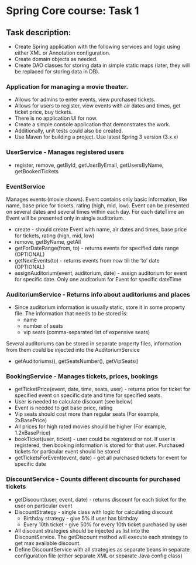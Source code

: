 # Spring Core course: Task 1

## Task description:
- Create Spring application with the following services and logic using either XML or Annotation configuration.
- Create domain objects as needed.
- Create DAO classes for storing data in simple static maps (later, they will be replaced for storing data in DB).

### Application for managing a movie theater.
- Allows for admins to enter events, view purchased tickets.
- Allows for users to register, view events with air dates and times, get ticket price, buy tickets.
- There is no application UI for now.
- Create a simple console application that demonstrates the work.
- Additionally, unit tests could also be created.
- Use Maven for building a project. Use latest Spring 3 version (3.x.x)

### UserService - Manages registered users
* register, remove, getById, getUserByEmail, getUsersByName, getBookedTickets

### EventService
Manages events (movie shows).
Event contains only basic information, like name, base price for tickets, rating (high, mid, low).
Event can be presented on several dates and several times within each day.
For each dateTime an Event will be presented only in single auditorium.
* create - should create Event with name, air dates and times, base price for tickets, rating (high, mid, low)
* remove, getByName, getAll
* getForDateRange(from, to) - returns events for specified date range (OPTIONAL)
* getNextEvents(to) - returns events from now till the ‘to’ date (OPTIONAL)
* assignAuditorium(event, auditorium, date) - assign auditorium for event for specific date. Only one auditorium for Event for specific dateTime

### AuditoriumService - Returns info about auditoriums and places
* Since auditorium information is usually static, store it in some property file. The information that needs to be stored is:
    * name
    * number of seats
    * vip seats (comma-separated list of expensive seats)

Several auditoriums can be stored in separate property files, information from them could be injected into the AuditoriumService

* getAuditoriums(), getSeatsNumber(), getVipSeats()

### BookingService - Manages tickets, prices, bookings
* getTicketPrice(event, date, time, seats, user) - returns price for ticket for specified event on specific date and time for specified seats.
* User is needed to calculate discount (see below)
* Event is needed to get base price, rating
* Vip seats should cost more than regular seats (For example, 2xBasePrice)
* All prices for high rated movies should be higher (For example, 1.2xBasePrice)
* bookTicket(user, ticket) - user could  be registered or not. If user is registered, then booking information is stored for that user. Purchased tickets for particular event should be stored
* getTicketsForEvent(event, date) - get all purchased tickets for event for specific date

### DiscountService - Counts different discounts for purchased tickets
* getDiscount(user, event, date) - returns discount for each ticket for the user on particular event
* DiscountStrategy - single class with logic for calculating discount
    * Birthday strategy - give 5% if user has birthday
    * Every 10th ticket - give 50% for every 10th ticket purchased by user
* All discount strategies should be injected as list into the DiscountService. The getDiscount method will execute each strategy to get max available discount.
* Define DiscountService with all strategies as separate beans in separate configuration file (either separate XML or separate Java config class)